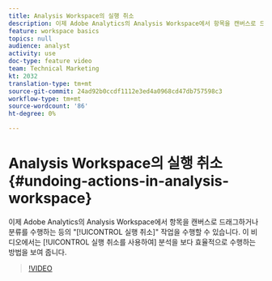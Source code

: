 ```yaml
---
title: Analysis Workspace의 실행 취소
description: 이제 Adobe Analytics의 Analysis Workspace에서 항목을 캔버스로 드래그하거나 분류를 수행하는 등의 "실행 취소" 작업을 수행할 수 있습니다. 이 비디오에서는 실행 취소를 사용하여 분석 효율성을 높이는 방법을 보여줍니다.
feature: workspace basics
topics: null
audience: analyst
activity: use
doc-type: feature video
team: Technical Marketing
kt: 2032
translation-type: tm+mt
source-git-commit: 24ad92b0ccdf1112e3ed4a0968cd47db757598c3
workflow-type: tm+mt
source-wordcount: '86'
ht-degree: 0%

---
```



# Analysis Workspace의 실행 취소 {#undoing-actions-in-analysis-workspace}

이제 Adobe Analytics의 Analysis Workspace에서 항목을 캔버스로 드래그하거나 분류를 수행하는 등의 &quot;[!UICONTROL 실행 취소]&quot; 작업을 수행할 수 있습니다. 이 비디오에서는 [!UICONTROL 실행 취소를 사용하여] 분석을 보다 효율적으로 수행하는 방법을 보여 줍니다.

>[!VIDEO](https://video.tv.adobe.com/v/23983/?quality=12)
